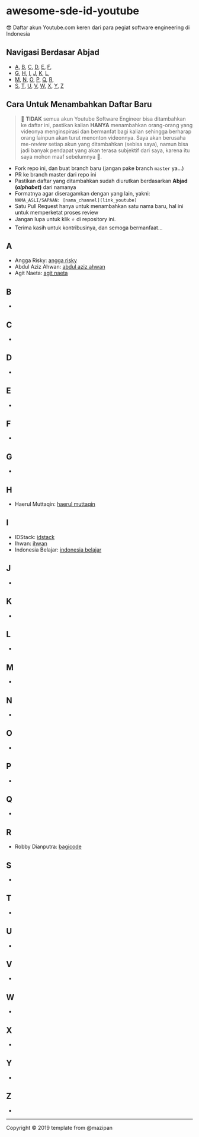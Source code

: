 # awesome-sde-id-youtube

😎 Daftar akun Youtube.com keren dari para pegiat software engineering di Indonesia

## Navigasi Berdasar Abjad

+ [A](#a), [B](#b), [C](#c), [D](#d), [E](#e), [F](#f),
+ [G](#g), [H](#h), [I](#i), [J](#j), [K](#k), [L](#l),
+ [M](#m), [N](#n), [O](#o), [P](#p), [Q](#q), [R](#r),
+ [S](#s), [T](#t), [U](#u), [V](#v), [W](#w), [X](#x), [Y](#y), [Z](#z)

## Cara Untuk Menambahkan Daftar Baru

> 🚫 **TIDAK** semua akun Youtube Software Engineer bisa ditambahkan ke daftar ini, pastikan kalian **HANYA** menambahkan orang-orang yang videonya menginspirasi dan bermanfat bagi kalian sehingga berharap orang lainpun akan turut menonton videonnya. Saya akan berusaha me-*review* setiap akun yang ditambahkan (sebisa saya), namun bisa jadi banyak pendapat yang akan terasa subjektif dari saya, karena itu saya mohon maaf sebelumnya 🙏.

+ Fork repo ini, dan buat branch baru (jangan pake branch `master` ya...)
+ PR ke branch master dari repo ini
+ Pastikan daftar yang ditambahkan sudah diurutkan berdasarkan **Abjad (*alphabet*)** dari namanya
+ Formatnya agar diseragamkan dengan yang lain, yakni: `NAMA_ASLI/SAPAAN: [nama_channel](link_youtube)`
+ Satu Pull Request hanya untuk menambahkan satu nama baru, hal ini untuk memperketat proses review
+ Jangan lupa untuk klik ⭐️ di repository ini.
+ Terima kasih untuk kontribusinya, dan semoga bermanfaat...

## A

+ Angga Risky: [angga risky](https://www.youtube.com/channel/UCG1aEPR4NO2Sd_mmJFimfQQ)
+ Abdul Aziz Ahwan: [abdul aziz ahwan](https://www.youtube.com/channel/UCQUfwiydQHf0u4Gb6uT-hyA)
+ Agit Naeta: [agit naeta](https://www.youtube.com/channel/UC2ZwPrUbjBcAbk9qem810rA)

## B
+

## C

+

## D

+

## E

+

## F

+

## G

+

## H

+ Haerul Muttaqin: [haerul muttaqin](https://www.youtube.com/channel/UCFOcbpcqG-f7Ootft8zKWzw/videos)

## I

+ IDStack: [idstack](https://youtube.com/@idstack)
+ Ihwan: [ihwan](https://youtube.com/@ihwan)
+ Indonesia Belajar: [indonesia belajar](https://www.youtube.com/channel/UCQ4Jo2IJeyRGzZBvjaaLzrw)

## J

+ 

## K

+

## L

+

## M

+ 

## N

+ 

## O

+

## P

+


## Q

+

## R

+ Robby Dianputra: [bagicode](https://www.youtube.com/channel/UCoAtRuBwX_I2kFiUoTVgUmQ)

## S

+

## T

+ 

## U

+

## V

+

## W

+

## X
+

## Y

+

## Z

+

----


Copyright © 2019 template from @mazipan

